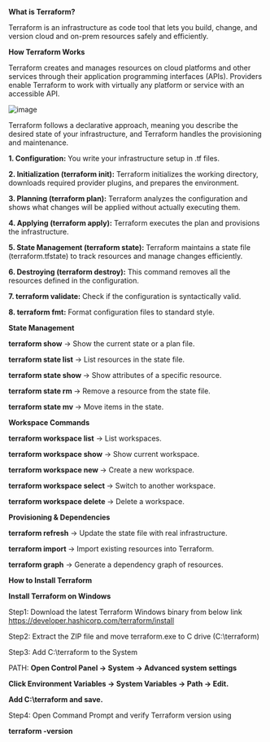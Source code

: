 **What is Terraform?**
 
Terraform is an infrastructure as code tool that lets you build, change, and version cloud and on-prem resources safely and efficiently.

**How Terraform Works**

Terraform creates and manages resources on cloud platforms and other services through their application programming interfaces (APIs). Providers enable Terraform to work with virtually any platform or service with an accessible API.

![image](https://github.com/user-attachments/assets/d85cf6ba-0f32-4cf6-b1cb-2b462776079e)

Terraform follows a declarative approach, meaning you describe the desired state of your infrastructure, and Terraform handles the provisioning and maintenance.

**1. Configuration:**
You write your infrastructure setup in .tf files.

**2. Initialization (terraform init):**
Terraform initializes the working directory, downloads required provider plugins, and prepares the environment.

**3. Planning (terraform plan):**
Terraform analyzes the configuration and shows what changes will be applied without actually executing them.

**4. Applying (terraform apply):**
Terraform executes the plan and provisions the infrastructure.

**5. State Management (terraform state):**
Terraform maintains a state file (terraform.tfstate) to track resources and manage changes efficiently.

**6. Destroying (terraform destroy):**
This command removes all the resources defined in the configuration.

**7. terraform validate:**
Check if the configuration is syntactically valid.

**8. terraform fmt:**
Format configuration files to standard style.


**State Management**

**terraform show** → Show the current state or a plan file.

**terraform state list** → List resources in the state file.

**terraform state show <resource>** → Show attributes of a specific resource.

**terraform state rm <resource>** → Remove a resource from the state file.

**terraform state mv <old> <new>** → Move items in the state.


**Workspace Commands**

**terraform workspace list** → List workspaces.

**terraform workspace show** → Show current workspace.

**terraform workspace new <name>** → Create a new workspace.

**terraform workspace select <name>** → Switch to another workspace.

**terraform workspace delete <name>** → Delete a workspace.


**Provisioning & Dependencies**

**terraform refresh** → Update the state file with real infrastructure.

**terraform import <resource> <id>** → Import existing resources into Terraform.

**terraform graph** → Generate a dependency graph of resources.




**How to Install Terraform**

**Install Terraform on Windows**

Step1: Download the latest Terraform Windows binary from below link
https://developer.hashicorp.com/terraform/install

Step2: Extract the ZIP file and move terraform.exe to C drive (C:\terraform)

Step3: Add C:\terraform to the System

PATH: **Open Control Panel → System → Advanced system settings**

**Click Environment Variables → System Variables → Path → Edit.**

**Add C:\terraform and save.**

Step4: Open Command Prompt and verify Terraform version using

**terraform -version**





